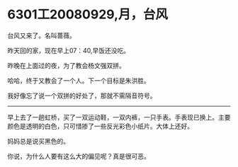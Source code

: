 # 6301工20080929,月，台风

台风又来了。名叫蔷薇。

昨天回的家，现在早上07：40,早饭还没吃。

昨晚在上面过的夜，为了教会杨文强双拼。

哈哈，终于又教会了一个人。下一个目标是朱洪胜。

我好像忘了说一个双拼的好处了，那就不需隔音符号。

----

早上去了一趟虹桥，买了一双运动鞋，一双内裤，一只手表。手表现已换上。主要颜色是透明的白色，只可惜掺了一些反光彩色小纸片。大体上还好。

妈妈总是说买黑色的。

你说，为什么人要有这么大的偏见呢？真是很可恶。
